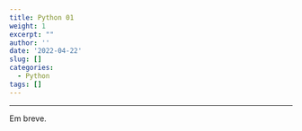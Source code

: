 ```yaml
---
title: Python 01
weight: 1
excerpt: ""
author: ''
date: '2022-04-22'
slug: []
categories: 
  - Python
tags: []
---
```





---

Em breve.
